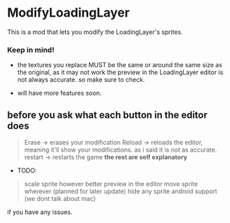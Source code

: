 # ModifyLoadingLayer

This is a mod that lets you modify the LoadingLayer's sprites.

### <cy>Keep in mind!</c>

- the textures you replace MUST be the same or around the same size as the original, as it may not work
the preview in the LoadingLayer editor is not always accurate. so make sure to check.

- will have more features soon. 

## before you ask what each button in the editor does
> Erase -> erases your modification
> Reload -> reloads the editor, meaning it'll show your modifications. as i said it is not as accurate.
> restart -> restarts the game
**the rest are self explanatory**


- TODO:
> scale sprite however
> better preview in the editor
> move sprite wherever (planned for later update)
> hide any sprite
> android support (we dont talk about mac)

if you have any issues.
